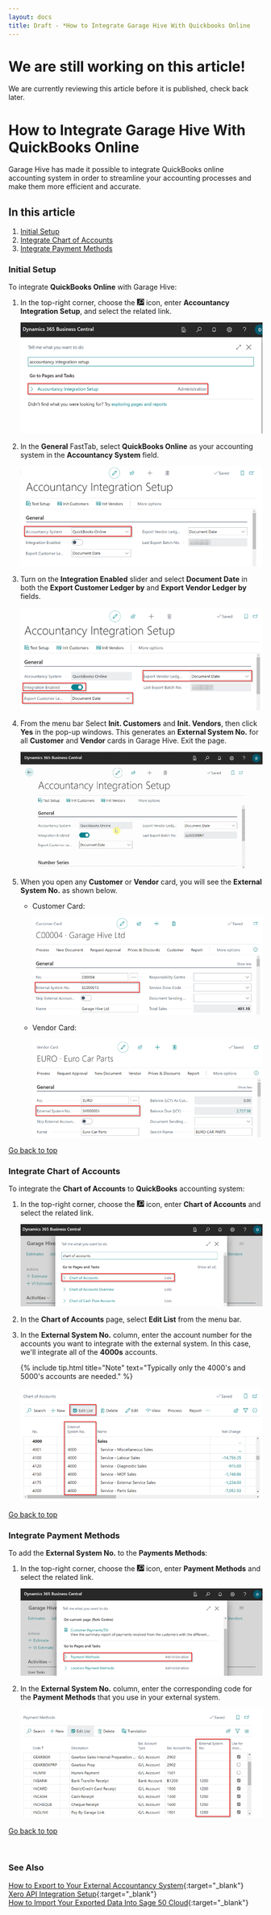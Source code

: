 ```yaml
---
layout: docs
title: Draft - *How to Integrate Garage Hive With Quickbooks Online
---
```


<a name="top"></a>

# We are still working on this article!
We are currently reviewing this article before it is published, check back later.

# How to Integrate Garage Hive With QuickBooks Online
Garage Hive has made it possible to integrate QuickBooks online accounting system in order to streamline your accounting processes and make them more efficient and accurate.

## In this article
1. [Initial Setup](#initial-setup)
2. [Integrate Chart of Accounts](#integrate-chart-of-accounts)
3. [Integrate Payment Methods](#integrate-payment-methods)

### Initial Setup
To integrate **QuickBooks Online** with Garage Hive:
1. In the top-right corner, choose the ![](media/search_icon.png) icon, enter **Accountancy Integration Setup**, and select the related link.

   ![](media/garagehive-quickbooks-integration1.png)

2. In the **General** FastTab, select **QuickBooks Online** as your accounting system in the **Accountancy System** field.

   ![](media/garagehive-quickbooks-integration2.png)

3. Turn on the **Integration Enabled** slider and select **Document Date** in both the **Export Customer Ledger by** and **Export Vendor Ledger by** fields.

   ![](media/garagehive-quickbooks-integration3.png)

4. From the menu bar Select **Init. Customers** and **Init. Vendors**, then click **Yes** in the pop-up windows. This generates an **External System No.** for all **Customer** and **Vendor** cards in Garage Hive. Exit the page.

   ![](media/garagehive-quickbooks-integration4.gif)

5. When you open any **Customer** or **Vendor** card, you will see the **External System No.** as shown below.

   * Customer Card:
  
      ![](media/garagehive-quickbooks-integration5.png)

   * Vendor Card:

      ![](media/garagehive-quickbooks-integration6.png)

[Go back to top](#top)

### Integrate Chart of Accounts
To integrate the **Chart of Accounts** to **QuickBooks** accounting system: 
1. In the top-right corner, choose the ![](media/search_icon.png) icon, enter **Chart of Accounts** and select the related link.

   ![](media/garagehive-quickbooks-integration7.png)

2. In the **Chart of Accounts** page, select **Edit List** from the menu bar.
3. In the **External System No.** column, enter the account number for the accounts you want to integrate with the external system. In this case, we'll integrate all of the **4000s** accounts.

   {% include tip.html title="Note" text="Typically only the 4000's and 5000's accounts are needed." %}

   ![](media/garagehive-quickbooks-integration8.png)

[Go back to top](#top)

### Integrate Payment Methods
To add the **External System No.** to the **Payments Methods**: 
1. In the top-right corner, choose the ![](media/search_icon.png) icon, enter **Payment Methods** and select the related link.

   ![](media/garagehive-quickbooks-integration9.png)

2. In the **External System No.** column, enter the corresponding code for the **Payment Methods** that you use in your external system.

   ![](media/garagehive-quickbooks-integration10.png)

[Go back to top](#top)

<br>

### **See Also**

[How to Export to Your External Accountancy System](garagehive-finance-accountancy-export.html){:target="_blank"} \
[Xero API Integration Setup](xero-api-integration.html){:target="_blank"} \
[How to Import Your Exported Data Into Sage 50 Cloud](garagehive-import-exported-data-to-sage-50-accounts.html){:target="_blank"}



